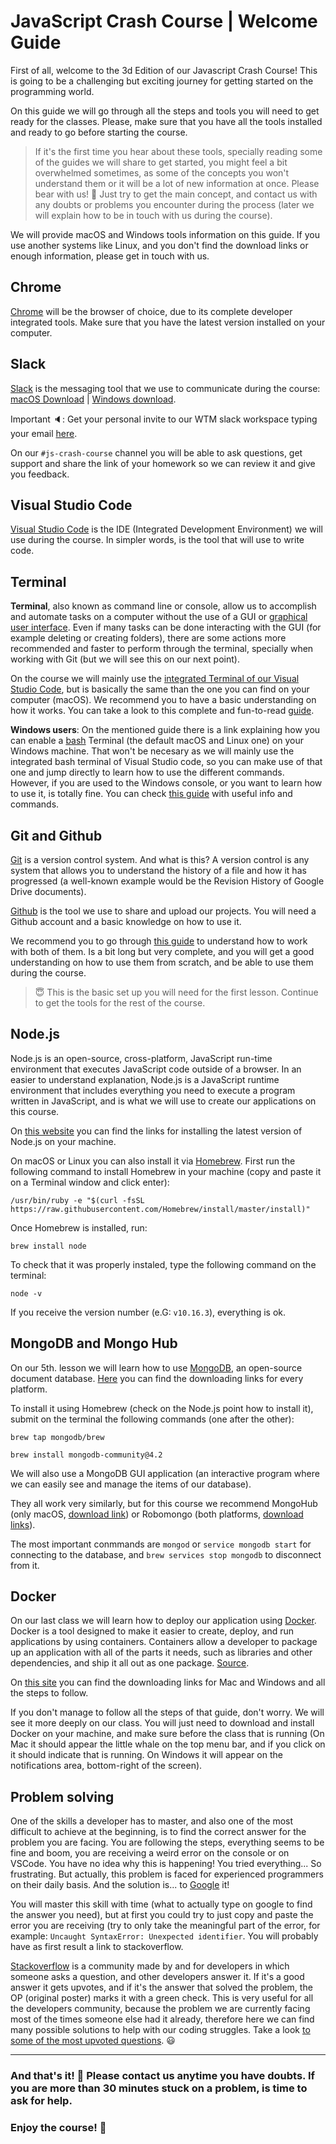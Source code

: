 # JavaScript Crash Course | Welcome Guide

First of all, welcome to the 3d Edition of our Javascript Crash Course! This is going to be a challenging but exciting journey for getting started on the programming world.

On this guide we will go through all the steps and tools you will need to get ready for the classes. Please, make sure that you have all the tools installed and ready to go before starting the course.

> If it's the first time you hear about these tools, specially reading some of the guides we will share to get started, you might feel a bit overwhelmed sometimes, as some of the concepts you won't understand them or it will be a lot of new information at once. Please bear with us! :bear: Just try to get the main concept, and contact us with any doubts or problems you encounter during the process (later we will explain how to be in touch with us during the course).

We will provide macOS and Windows tools information on this guide. If you use another systems like Linux, and you don't find the download links or enough information, please get in touch with us.

## Chrome

[Chrome](https://www.google.com/chrome/) will be the browser of choice, due to its complete developer integrated tools. Make sure that you have the latest version installed on your computer.

## Slack

[Slack](https://slack.com/intl/en-de/) is the messaging tool that we use to communicate during the course:  [macOS Download](https://slack.com/intl/en-de/downloads/mac) | [Windows download](https://slack.com/intl/en-de/downloads/windows).

Important :speaker:: Get your personal invite to our WTM slack workspace typing your email [here](https://slack.wtmberlin.com/).

On our `#js-crash-course` channel you will be able to ask questions, get support and share the link of your homework so we can review it and give you feedback.

## Visual Studio Code

[Visual Studio Code](https://code.visualstudio.com/) is the IDE (Integrated Development Environment) we will use during the course. In simpler words, is the tool that will use to write code.

## Terminal

**Terminal**, also known as command line or console, allow us to accomplish and automate tasks on a computer without the use of a GUI or [graphical user interface](https://www.computerhope.com/jargon/g/gui.htm). Even if many tasks can be done interacting with the GUI (for example deleting or creating folders), there are some actions more recommended and faster to perform through the terminal, specially when working with Git (but we will see this on our next point).

On the course we will mainly use the [integrated Terminal of our Visual Studio Code](https://code.visualstudio.com/docs/editor/integrated-terminal), but is basically the same than the one you can find on your computer (macOS). We recommend you to have a basic understanding on how it works. You can take a look to this complete and fun-to-read [guide](https://medium.com/@grace.m.nolan/terminal-for-beginners-e492ba10902a).

**Windows users**: On the mentioned guide there is a link explaining how you can enable a [bash](https://en.wikipedia.org/wiki/Bash_(Unix_shell)) Terminal (the default macOS and Linux one) on your Windows machine. That won't be necesary as we will mainly use the integrated bash terminal of Visual Studio code, so you can make use of that one and jump directly to learn how to use the different commands. However, if you are used to the Windows console, or you want to learn how to use it, is totally fine. You can check [this guide](https://www.makeuseof.com/tag/a-beginners-guide-to-the-windows-command-line/) with useful info and commands.

## Git and Github

[Git](https://git-scm.com/) is a version control system. And what is this? A version control is any system that allows you to understand the history of a file and how it has progressed (a well-known example would be the Revision History of Google Drive documents).

[Github](https://github.com/) is the tool we use to share and upload our projects. You will need a Github account and a basic knowledge on how to use it.

We recommend you to go through [this guide](https://towardsdatascience.com/getting-started-with-git-and-github-6fcd0f2d4ac6) to understand how to work with both of them. Is a bit long but very complete, and you will get a good understanding on how to use them from scratch, and be able to use them during the course.

> :innocent: This is the basic set up you will need for the first lesson. Continue to get the tools for the rest of the course.


## Node.js

Node.js is an open-source, cross-platform, JavaScript run-time environment that executes JavaScript code outside of a browser. In an easier to understand explanation, Node.js is a JavaScript runtime environment that includes everything you need to execute a program written in JavaScript, and is what we will use to create our applications on this course.

On [this website](https://nodejs.org/en/) you can find the links for installing the latest version of Node.js on your machine.

On macOS or Linux you can also install it via [Homebrew](https://brew.sh/).
First run the following command to install Homebrew in your machine (copy and paste it on a Terminal window and click enter):
```
/usr/bin/ruby -e "$(curl -fsSL https://raw.githubusercontent.com/Homebrew/install/master/install)"
```

Once Homebrew is installed, run:
```
brew install node
```

To check that it was properly instaled, type the following command on the terminal:
```
node -v
```
If you receive the version number (e.G: `v10.16.3`), everything is ok.

## MongoDB and Mongo Hub

On our 5th. lesson we will learn how to use [MongoDB](https://www.mongodb.com/), an open-source document database. [Here](https://docs.mongodb.com/manual/installation/) you can find the downloading links for every platform.

To install it using Homebrew (check on the Node.js point how to install it), submit on the terminal the following commands (one after the other):
```
brew tap mongodb/brew
```
```
brew install mongodb-community@4.2
```

We will also use a MongoDB GUI application (an interactive program where we can easily see and manage the items of our database).

They all work very similarly, but for this course we recommend MongoHub (only macOS, [download link](https://mongohub.s3.amazonaws.com/MongoHub.zip)) or Robomongo (both platforms, [download links](https://studio3t.com/download-now/)).

The most important conmmands are `mongod` or `service mongodb start` for connecting to the database, and `brew services stop mongodb` to disconnect from it.


## Docker

On our last class we will learn how to deploy our application using [Docker](https://www.docker.com/). Docker is a tool designed to make it easier to create, deploy, and run applications by using containers. Containers allow a developer to package up an application with all of the parts it needs, such as libraries and other dependencies, and ship it all out as one package.
[Source](https://opensource.com/resources/what-docker).

On [this site](https://www.docker.com/products/docker-desktop) you can find the downloading links for Mac and Windows and all the steps to follow.

If you don't manage to follow all the steps of that guide, don't worry. We will see it more deeply on our class. You will just need to download and install Docker on your machine, and
make sure before the class that is running (On Mac it should appear the little whale on the top menu bar, and if you click on it should indicate that is running. On Windows it will appear on the notifications area, bottom-right of the screen).



## Problem solving

One of the skills a developer has to master, and also one of the most difficult to achieve at the beginning, is to find the correct answer for the problem you are facing. You are following the steps, everything seems to be fine and boom, you are receiving a weird error on the console or on VSCode. You have no idea why this is happening! You tried everything... So frustrating. But actually, this problem is faced for experienced programmers on their daily basis. And the solution is... to [Google](https://www.google.com/) it! 

You will master this skill with time (what to actually type on google to find the answer you need), but at first you could try to just copy and paste the error you are receiving (try to only take the meaningful part of the error, for example: `Uncaught SyntaxError: Unexpected identifier`. You will probably have as first result a link to stackoverflow. 

[Stackoverflow](https://stackoverflow.com/questions) is a community made by and for developers in which someone asks a question, and other developers answer it. If it's a good answer it gets upvotes, and if it's the answer that solved the problem, the OP (original poster) marks it with a green check. This is very useful for all the developers community, because the problem we are currently facing most of the times someone else had it already, therefore here we can find many possible solutions to help with our coding struggles. Take a look [to some of the most upvoted questions](https://tutorialzine.com/2015/12/the-10-most-entertaining-stackoverflow-questions-of-all-time). :smiley:

----------


### And that's it! :tada: Please contact us anytime you have doubts. If you are more than 30 minutes stuck on a problem, is time to ask for help. 
### Enjoy the course! :school_satchel: 
